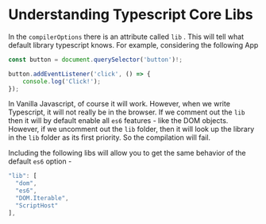 # Understanding Typescript Core Libs

In the `compilerOptions` there is an attribute called `lib` . This will tell what default library typescript knows. For example, considering the following App

```typescript
const button = document.querySelector('button')!;

button.addEventListener('click', () => {
    console.log('Click!');
});
```

In Vanilla Javascript, of course it will work. However, when we write Typescript, it will not really be in the browser. If we comment out the `lib` then it will by default enable all `es6` features - like the DOM objects. However, if we uncomment out the `lib` folder, then it will look up the library in the `lib` folder as its first priority. So the compilation will fail.

Including the following libs will allow you to get the same behavior of the default `es6` option -

```typescript
"lib": [
  "dom",
  "es6",
  "DOM.Iterable",
  "ScriptHost"
],   
```



